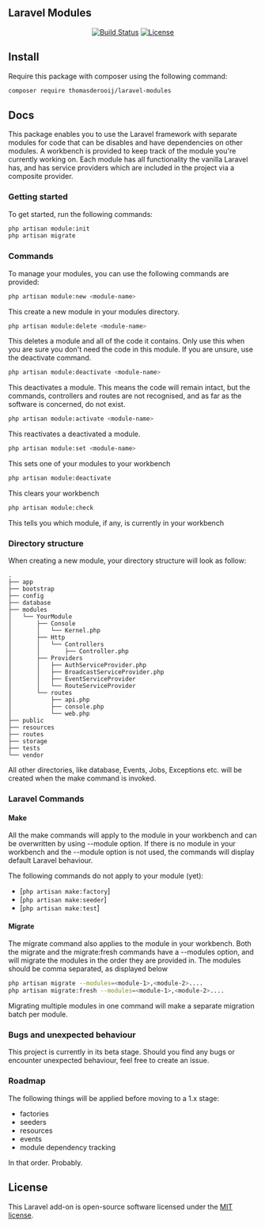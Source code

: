 ## Laravel Modules
<p align="center">
<a href="https://travis-ci.com/thomasderooij/laravel-modules.svg?token=ihc7ZgBuFKG3bbmgdgKC&branch=v0.1.0"><img src="https://travis-ci.com/thomasderooij/laravel-modules.svg?token=ihc7ZgBuFKG3bbmgdgKC&branch=v0.1.0" alt="Build Status"></a>
<a href="https://packagist.org/packages/thomasderooij/laravel-modules"><img src="https://poser.pugx.org/thomasderooij/laravel-modules/license.svg" alt="License"></a>
</p>

## Install

Require this package with composer using the following command:

```bash
composer require thomasderooij/laravel-modules
```


## Docs
This package enables you to use the Laravel framework with separate modules for code that can be disables 
and have dependencies on other modules. A workbench is provided to keep track of the module you're currently
 working on. Each module has all functionality the vanilla Laravel has, and has service providers which are 
 included in the project via a composite provider.

### Getting started
To get started, run the following commands:
```bash
php artisan module:init
php artisan migrate
```

### Commands
To manage your modules, you can use the following commands are provided:

```bash
php artisan module:new <module-name>
```
This create a new module in your modules directory.

```bash
php artisan module:delete <module-name>
```
This deletes a module and all of the code it contains. Only use this when you are sure you don't need the code
 in this module. If you are unsure, use the deactivate command.

```bash
php artisan module:deactivate <module-name>
```
This deactivates a module. This means the code will remain intact, but the commands, controllers and routes
are not recognised, and as far as the software is concerned, do not exist.

```bash
php artisan module:activate <module-name>
```
This reactivates a deactivated a module.

```bash
php artisan module:set <module-name>
```
This sets one of your modules to your workbench

```bash
php artisan module:deactivate
```
This clears your workbench

```bash
php artisan module:check
```
This tells you which module, if any, is currently in your workbench

### Directory structure
When creating a new module, your directory structure will look as follow:

    .
    ├── app
    ├── bootstrap
    ├── config
    ├── database
    ├── modules
    │   └── YourModule
    │       ├── Console
    │       │   └── Kernel.php
    │       ├── Http
    │       │   └── Controllers
    │       │       ├── Controller.php
    │       ├── Providers
    │       │   ├── AuthServiceProvider.php
    │       │   ├── BroadcastServiceProvider.php
    │       │   ├── EventServiceProvider
    │       │   └── RouteServiceProvider
    │       └── routes
    │           ├── api.php
    │           ├── console.php
    │           └── web.php
    ├── public
    ├── resources
    ├── routes
    ├── storage
    ├── tests
    └── vendor

All other directories, like database, Events, Jobs, Exceptions etc. will be created when the make command 
 is invoked.

### Laravel Commands
#### Make
All the make commands will apply to the module in your workbench and can be overwritten by using --module option.
If there is no module in your workbench and the --module option is not used, the commands
will display default Laravel behaviour.

The following commands do not apply to your module (yet):
 * [`php artisan make:factory`]
 * [`php artisan make:seeder`]
 * [`php artisan make:test`]

#### Migrate
The migrate command also applies to the module in your workbench.
Both the migrate and the migrate:fresh commands have a --modules option, and will migrate the 
modules in the order they are provided in. The modules should be comma separated, as displayed below
```bash
php artisan migrate --modules=<module-1>,<module-2>....
php artisan migrate:fresh --modules=<module-1>,<module-2>....
```
Migrating multiple modules in one command will make a separate migration batch per module.

### Bugs and unexpected behaviour
This project is currently in its beta stage. Should you find any bugs or encounter unexpected behaviour, feel
 free to create an issue.

### Roadmap
The following things will be applied before moving to a 1.x stage:
 * factories
 * seeders
 * resources
 * events
 * module dependency tracking
 
In that order. Probably.

## License

This Laravel add-on is open-source software licensed under the [MIT license](https://opensource.org/licenses/MIT).
